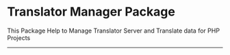 Translator Manager Package
====================

This Package Help to Manage Translator Server and Translate data for PHP Projects

---